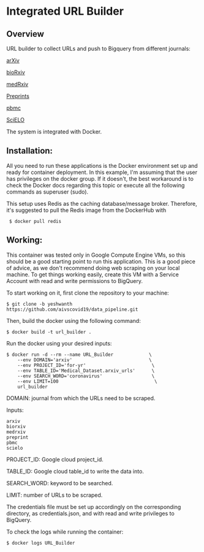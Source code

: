 # Integrated URL Builder

## Overview

URL builder to collect URLs and push to Bigquery from different journals:

[arXiv](http://export.arxiv.org/)

[bioRxiv](https://www.biorxiv.org/)

[medRxiv](https://www.medrxiv.org/)

[Preprints](https://www.preprints.org/)

[pbmc](http://pbmc.ibmc.msk.ru/)

[SciELO](https://search.scielo.org/)

The system is integrated with Docker.

## Installation:

All you need to run these applications is the Docker environment set up and ready for container deployment. In this example, I'm assuming that the user has privileges on the docker group. If it doesn't, the best workaround is to check the Docker docs regarding this topic or execute all the following commands as superuser (sudo).

This setup uses Redis as the caching database/message broker. Therefore, it's suggested to pull the Redis image from the DockerHub with

```shell
 $ docker pull redis
```

## Working:

This container was tested only in Google Compute Engine VMs, so this should be a good starting point to run this application. This is a good piece of advice, as we don't recommend doing web scraping on your local machine. To get things working easily, create this VM with a Service Account with read and write permissions to BigQuery.


To start working on it, first clone the repository to your machine:

```shell
$ git clone -b yeshwanth https://github.com/aivscovid19/data_pipeline.git
```



Then, build the docker using the following command:

```shell
$ docker build -t url_builder .
```

Run the docker using your desired inputs:

```shell
$ docker run -d --rm --name URL_Builder             \
    --env DOMAIN='arxiv'                            \    
    --env PROJECT_ID='for-yr'                        \    
    --env TABLE_ID='Medical_Dataset.arxiv_urls'      \    
    --env SEARCH_WORD='coronavirus'                  \    
    --env LIMIT=100                                   \    
	url_builder  
  ```

DOMAIN: journal from which the URLs need to be scraped.

Inputs: 
```shell
arxiv
biorxiv
medrxiv
preprint
pbmc
scielo
```

PROJECT_ID: Google cloud project_id.

TABLE_ID: Google cloud table_id to write the data into.

SEARCH_WORD: keyword to be searched.

LIMIT: number of URLs to be scraped.

The credentials file must be set up accordingly on the corresponding directory, as credentials.json, and with read and write privileges to BigQuery.

To check the logs while running the container:


```shell
$ docker logs URL_Builder
```

